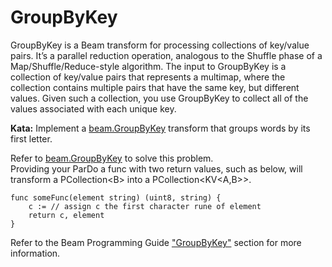 <!--
    Licensed to the Apache Software Foundation (ASF) under one
    or more contributor license agreements.  See the NOTICE file
    distributed with this work for additional information
    regarding copyright ownership.  The ASF licenses this file
    to you under the Apache License, Version 2.0 (the
    "License"); you may not use this file except in compliance
    with the License.  You may obtain a copy of the License at

      http://www.apache.org/licenses/LICENSE-2.0

    Unless required by applicable law or agreed to in writing,
    software distributed under the License is distributed on an
    "AS IS" BASIS, WITHOUT WARRANTIES OR CONDITIONS OF ANY
    KIND, either express or implied.  See the License for the
    specific language governing permissions and limitations
    under the License.
-->

# GroupByKey

GroupByKey is a Beam transform for processing collections of key/value pairs. It’s a parallel
reduction operation, analogous to the Shuffle phase of a Map/Shuffle/Reduce-style algorithm. The
input to GroupByKey is a collection of key/value pairs that represents a multimap, where the
collection contains multiple pairs that have the same key, but different values. Given such a
collection, you use GroupByKey to collect all of the values associated with each unique key.

**Kata:** Implement a 
<a href="https://godoc.org/github.com/apache/beam/sdks/go/pkg/beam#GroupByKey">
beam.GroupByKey</a> transform that groups words by its first letter.
<div class="hint">
  Refer to <a href="https://godoc.org/github.com/apache/beam/sdks/go/pkg/beam#GroupByKey">
  beam.GroupByKey</a> to solve this problem.
</div>
<div class="hint">
  Providing your ParDo a func with two return values, such as below, will transform a PCollection&lt;B&gt; 
  into a PCollection&lt;KV&lt;A,B&gt;&gt;.
  
```
func someFunc(element string) (uint8, string) {
    c := // assign c the first character rune of element
    return c, element 
}
``` 
</div>
<div class="hint">
  Refer to the Beam Programming Guide
  <a href="https://beam.apache.org/documentation/programming-guide/#groupbykey">
    "GroupByKey"</a> section for more information.
</div>
